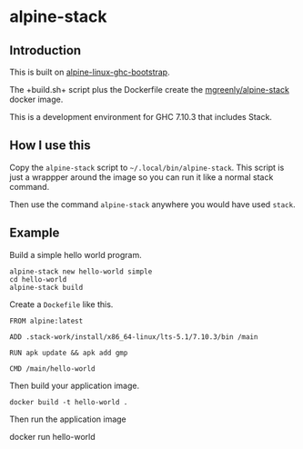 # alpine-stack


## Introduction

This is built on [alpine-linux-ghc-bootstrap](https://github.com/mitchty/alpine-linux-ghc-bootstrap).

The +build.sh+ script plus the Dockerfile create the [mgreenly/alpine-stack](https://hub.docker.com/r/mgreenly/alpine-stack/) docker image.

This is a development environment for GHC 7.10.3 that includes Stack.


## How I use this

Copy the `alpine-stack` script to `~/.local/bin/alpine-stack`.  This script is just a wrappper around
the image so you can run it like a normal stack command.

Then use the command `alpine-stack` anywhere you would have used `stack`.

## Example

Build a simple hello world program.

```
alpine-stack new hello-world simple
cd hello-world
alpine-stack build
```

Create a `Dockefile` like this.

```
FROM alpine:latest

ADD .stack-work/install/x86_64-linux/lts-5.1/7.10.3/bin /main

RUN apk update && apk add gmp

CMD /main/hello-world
```

Then build your application image.

```
docker build -t hello-world .
```

Then run the application image

docker run hello-world

